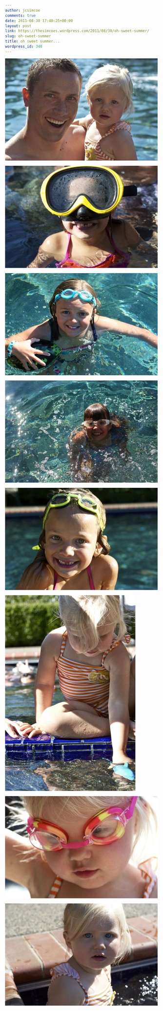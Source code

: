 ```yaml
---
author: jcsimcoe
comments: true
date: 2011-08-30 17:40:25+00:00
layout: post
link: https://thesimcoes.wordpress.com/2011/08/30/oh-sweet-summer/
slug: oh-sweet-summer
title: oh sweet summer...
wordpress_id: 348
---
```


![](/public/assets/tumblr_lqr4zy7YZQ1qb8l8q.jpg)




![](/public/assets/tumblr_lqr50m7Yrg1qb8l8q.jpg)




![](/public/assets/tumblr_lqr511hpDJ1qb8l8q.jpg)




![](/public/assets/tumblr_lqr51o0c6Z1qb8l8q.jpg)




![](/public/assets/tumblr_lqr51xHtFk1qb8l8q.jpg)




![](/public/assets/tumblr_lqr52dTL1i1qb8l8q.jpg)




![](/public/assets/tumblr_lqr52uvqR51qb8l8q.jpg)




![](/public/assets/tumblr_lqr536UXjj1qb8l8q.jpg)
